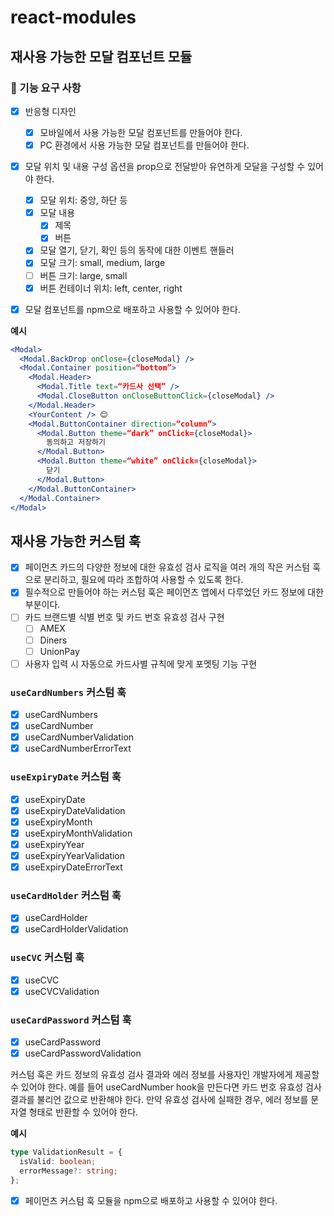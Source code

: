 # react-modules

## 재사용 가능한 모달 컴포넌트 모듈

### 🎯 기능 요구 사항

- [x] 반응형 디자인

  - [x] 모바일에서 사용 가능한 모달 컴포넌트를 만들어야 한다.
  - [x] PC 환경에서 사용 가능한 모달 컴포넌트를 만들어야 한다.

- [x] 모달 위치 및 내용 구성 옵션을 prop으로 전달받아 유연하게 모달을 구성할 수 있어야 한다.

  - [x] 모달 위치: 중앙, 하단 등
  - [x] 모달 내용
    - [x] 제목
    - [x] 버튼
  - [x] 모달 열기, 닫기, 확인 등의 동작에 대한 이벤트 핸들러
  - [x] 모달 크기: small, medium, large
  - [ ] 버튼 크기: large, small
  - [x] 버튼 컨테이너 위치: left, center, right

- [x] 모달 컴포넌트를 npm으로 배포하고 사용할 수 있어야 한다.

**예시**

```jsx
<Modal>
  <Modal.BackDrop onClose={closeModal} />
  <Modal.Container position=“bottom”>
    <Modal.Header>
      <Modal.Title text=“카드사 선택” />
      <Modal.CloseButton onCloseButtonClick={closeModal} />
    </Modal.Header>
    <YourContent /> 😊
    <Modal.ButtonContainer direction=“column”>
      <Modal.Button theme=“dark” onClick={closeModal}>
        동의하고 저장하기
      </Modal.Button>
      <Modal.Button theme=“white” onClick={closeModal}>
        닫기
      </Modal.Button>
    </Modal.ButtonContainer>
  </Modal.Container>
</Modal>
```

## 재사용 가능한 커스텀 훅

- [x] 페이먼츠 카드의 다양한 정보에 대한 유효성 검사 로직을 여러 개의 작은 커스텀 훅으로 분리하고, 필요에 따라 조합하여 사용할 수 있도록 한다.
- [x] 필수적으로 만들어야 하는 커스텀 훅은 페이먼츠 앱에서 다루었던 카드 정보에 대한 부분이다.
- [ ] 카드 브랜드별 식별 번호 및 카드 번호 유효성 검사 구현
  - [ ] AMEX
  - [ ] Diners
  - [ ] UnionPay
- [ ] 사용자 입력 시 자동으로 카드사별 규칙에 맞게 포멧팅 기능 구현

### `useCardNumbers` 커스텀 훅

- [x] useCardNumbers
- [x] useCardNumber
- [x] useCardNumberValidation
- [x] useCardNumberErrorText

### `useExpiryDate` 커스텀 훅

- [x] useExpiryDate
- [x] useExpiryDateValidation
- [x] useExpiryMonth
- [x] useExpiryMonthValidation
- [x] useExpiryYear
- [x] useExpiryYearValidation
- [x] useExpiryDateErrorText

### `useCardHolder` 커스텀 훅

- [x] useCardHolder
- [x] useCardHolderValidation

### `useCVC` 커스텀 훅

- [x] useCVC
- [x] useCVCValidation

### `useCardPassword` 커스텀 훅

- [x] useCardPassword
- [x] useCardPasswordValidation

커스텀 훅은 카드 정보의 유효성 검사 결과와 에러 정보를 사용자인 개발자에게
제공할 수 있어야 한다. 예를 들어 useCardNumber hook을 만든다면 카드 번호 유효성 검사 결과를 불리언 값으로 반환해야 한다. 만약 유효성 검사에 실패한 경우, 에러 정보를 문자열 형태로 반환할 수 있어야 한다.

**예시**

```ts
type ValidationResult = {
  isValid: boolean;
  errorMessage?: string;
};
```

- [x] 페이먼츠 커스텀 훅 모듈을 npm으로 배포하고 사용할 수 있어야 한다.
